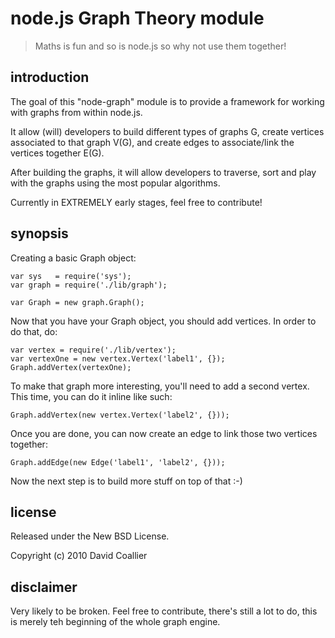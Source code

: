 node.js Graph Theory module
============================

> Maths is fun and so is node.js so why not use them together!

introduction
------------

The goal of this "node-graph" module is to provide a framework for working with graphs
from within node.js.

It allow (will) developers to build different types of graphs G, create vertices associated to that graph V(G), and create edges to associate/link the vertices together E(G).

After building the graphs, it will allow developers to traverse, sort and play with the graphs using the most popular algorithms.

Currently in EXTREMELY early stages, feel free to contribute!

synopsis
--------

Creating a basic Graph object:

    var sys   = require('sys');
    var graph = require('./lib/graph');

    var Graph = new graph.Graph();
    
Now that you have your Graph object, you should add vertices. In order to do that, do:
    
    var vertex = require('./lib/vertex');
    var vertexOne = new vertex.Vertex('label1', {});
    Graph.addVertex(vertexOne);
    
To make that graph more interesting, you'll need to add a second vertex. This time, you can do it inline like such:

    Graph.addVertex(new vertex.Vertex('label2', {}));
    
Once you are done, you can now create an edge to link those two vertices together:

    Graph.addEdge(new Edge('label1', 'label2', {}));
    
Now the next step is to build more stuff on top of that :-)


license
-------

Released under the New BSD License.

Copyright (c) 2010 David Coallier


disclaimer
----------

Very likely to be broken. Feel free to contribute, there's still a lot to do, this is merely teh beginning of the whole graph engine.

